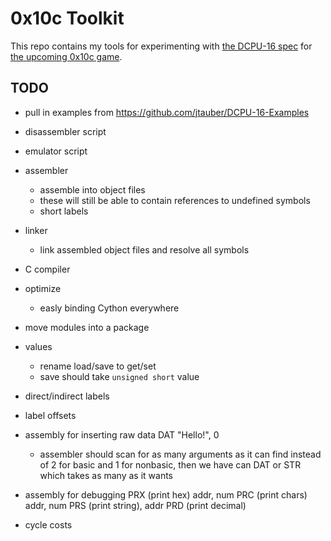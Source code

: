 # 0x10c Toolkit

This repo contains my tools for experimenting with [the DCPU-16 spec](http://0x10c.com/doc/dcpu-16.txt) for [the upcoming 0x10c game](http://0x10c.com/).

## TODO

- pull in examples from https://github.com/jtauber/DCPU-16-Examples

- disassembler script
- emulator script
	
- assembler
	- assemble into object files
	- these will still be able to contain references to undefined symbols
	- short labels
	
- linker
	- link assembled object files and resolve all symbols

- C compiler

- optimize
	- easly binding Cython everywhere

- move modules into a package

- values
	- rename load/save to get/set
	- save should take `unsigned short` value

- direct/indirect labels
- label offsets

- assembly for inserting raw data
	DAT "Hello!", 0
	- assembler should scan for as many arguments as it can find instead of
	  2 for basic and 1 for nonbasic, then we have can DAT or STR which takes
	  as many as it wants

- assembly for debugging
	PRX (print hex)   addr, num
	PRC (print chars) addr, num
	PRS (print string), addr
	PRD (print decimal)
	
- cycle costs

